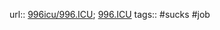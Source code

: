 url:: [996icu/996.ICU](https://github.com/996icu/996.ICU); [996.ICU](https://996.icu/#/zh_CN)
tags:: #sucks #job
